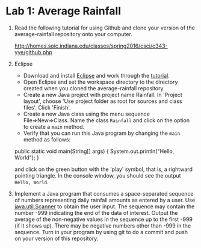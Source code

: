 # Lab 1: Average Rainfall

1. Read the following tutorial for using Github and clone your version
   of the average-rainfall repository onto your computer.

   http://homes.soic.indiana.edu/classes/spring2016/csci/c343-yye/github.php

2. Eclipse
   * Download and install [Eclipse](https://eclipse.org/downloads/) and
     work through the [tutorial](./Eclipse-IDE-Tutorial.pdf).
   * Open Eclipse and set the workspace directory to the directory
     created when you cloned the average-rainfall repository.
   * Create a new Java project with project name Rainfall.
     In 'Project layout', choose 'Use project folder as root
     for sources and class files'. Click 'Finish'.
   * Create a new Java class using the menu sequence File=>New=>Class.
     Name the class `Rainfall` and click on the option to
     create a `main` method.
   * Verify that you can run this Java program by changing the `main`
     method as follows:

	public static void main(String[] args) {
		System.out.println("Hello, World");
	}

     and click on the green button with the 'play' symbol, that is, a
     rightward pointing triangle. In the console window, you should
     see the output `Hello, World`.
   

3. Implement a Java program that consumes a space-separated sequence
   of numbers representing daily rainfall amounts as entered by a
   user.  Use
   [java.util.Scanner](https://docs.oracle.com/javase/8/docs/api/java/util/Scanner.html)
   to obtain the user input.  The sequence may contain the number -999
   indicating the end of the data of interest.  Output the average of
   the non-negative values in the sequence up to the first -999 (if it
   shows up).  There may be negative numbers other than -999 in the
   sequence. Turn in your program by using git to do a commit and push
   on your version of this repository.
